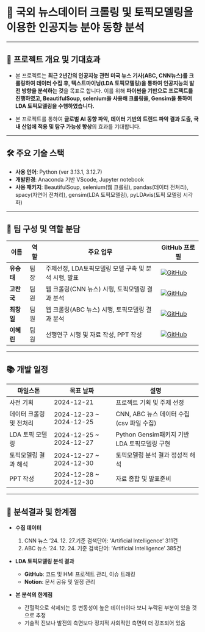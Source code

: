 # 🚀 국외 뉴스데이터 크롤링 및 토픽모델링을 이용한 인공지능 분야 동향 분석

---

## 📌 프로젝트 개요 및 기대효과
- 본 프로젝트는 **최근 2년간의 인공지능 관련 미국 뉴스 기사(ABC, CNN뉴스)를 크롤링하여 데이터 수집 후, 텍스트마이닝(LDA 토픽모델링)을 통하여 인공지능의 발전 방향을 분석하는 것**을 목표로 합니다. 이를 위해 **파이썬을 기반으로 프로젝트를 진행하였고, BeautifulSoup, selenium을 사용해 크롤링을, Gensim을 통하여 LDA 토픽모델링을 수행하였습니다.**  

- 본 프로젝트를 통하여 **글로벌 AI 동향 파악, 데이터 기반의 트렌드 파악 결과 도출, 국내 산업에 적용 및 탐구 가능성 향상**의 효과를 기대합니다.
  
---

## 🛠️ 주요 기술 스택
- **사용 언어**: Python (ver 3.13.1, 3.12.7)
- **개발환경**: Anaconda 기반 VScode, Jupyter notebook
- **사용 패키지**: BeautifulSoup, selenium(웹 크롤링), pandas(데이터 전처리), spacy(자연어 전처리), gensim(LDA 토픽모델링), pyLDAvis(토픽 모델링 시각화)

---

## 👥 팀 구성 및 역할 분담
| 이름 | 역할 | 주요 업무 |  GitHub 프로필 |
|------|------|----------|------------|
| **유승태** | 팀장 | 주제선정, LDA토픽모델링 모델 구축 및 분석 시행, 발표 | [![GitHub](https://img.shields.io/badge/GitHub-Profile-black?logo=github)](https://github.com/Yoo-Seung-Tae) |
| **고찬국** | 팀원 | 웹 크롤링(CNN 뉴스) 시행, 토픽모델링 결과 분석 | [![GitHub](https://img.shields.io/badge/GitHub-Profile-black?logo=github)](https://github.com/ChankookKo) |
| **최창일** | 팀원 | 웹 크롤링(ABC 뉴스) 시행, 토픽모델링 결과 분석 | [![GitHub](https://img.shields.io/badge/GitHub-Profile-black?logo=github)](https://github.com/ckddlf050) |
| **이혜린** | 팀원 | 선행연구 시행 및 자료 작성, PPT 작성 | [![GitHub](https://img.shields.io/badge/GitHub-Profile-black?logo=github)](https://github.com/hyerin00) |

---

## 📚 개발 일정
| 마일스톤 | 목표 날짜 | 설명 |
|------------|-------------|---------------------------------|
| 사전 기획 | 2024-12-21 | 프로젝트 기획 및 주제 선정 |
| 데이터 크롤링 및 전처리 | 2024-12-23 ~ 2024-12-25 | CNN, ABC 뉴스 데이터 수집(csv 파일 수집) |
| LDA 토픽 모델링 | 2024-12-25 ~ 2024-12-27 | Python Gensim패키지 기반 LDA 토픽모델링 구현 |
| 토픽모델링 결과 해석 | 2024-12-27 ~ 2024-12-30 | 토픽모델링 분석 결과 정성적 해석 |
| PPT 작성 | 2024-12-28 ~ 2024-12-30 | 자료 종합 및 발표준비 |

---

## 🔧 분석결과 및 한계점
- **수집 데이터**
    1. CNN 뉴스 ’24. 12. 27.기준 검색단어: ‘Artificial Intelligence’ 311건
    2. ABC 뉴스 ’24. 12. 24. 기준 검색단어: ‘Artificial Intelligence’ 385건
       
- **LDA 토픽모델링 분석 결과**
    - **GitHub**: 코드 및 HMI 프로젝트 관리, 이슈 트래킹  
    - **Notion**: 문서 공유 및 일정 관리
      
- **본 분석의 한계점**
    - 간헐적으로 삭제되는 등 변동성이 높은 데이터이다 보니 누락된 부분이 있을 것으로 추정
    - 기술적 진보나 발전의 측면보다 정치적 사회적인 측면이 더 강조되어 있음

